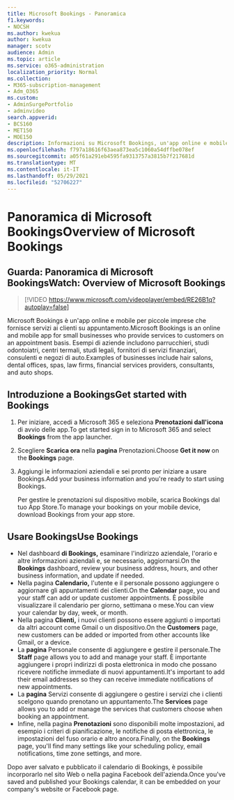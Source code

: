 ```yaml
---
title: Microsoft Bookings - Panoramica
f1.keywords:
- NOCSH
ms.author: kwekua
author: kwekua
manager: scotv
audience: Admin
ms.topic: article
ms.service: o365-administration
localization_priority: Normal
ms.collection:
- M365-subscription-management
- Adm_O365
ms.custom:
- AdminSurgePortfolio
- adminvideo
search.appverid:
- BCS160
- MET150
- MOE150
description: Informazioni su Microsoft Bookings, un'app online e mobile per piccole imprese che fornisce la prenotazione di appuntamenti per i clienti.
ms.openlocfilehash: f797a18616f63aea873ea5c1060a54dffbe078ef
ms.sourcegitcommit: a05f61a291eb4595fa9313757a3815b7f217681d
ms.translationtype: MT
ms.contentlocale: it-IT
ms.lasthandoff: 05/29/2021
ms.locfileid: "52706227"
---
```

# <a name="overview-of-microsoft-bookings"></a><span data-ttu-id="7aa83-103">Panoramica di Microsoft Bookings</span><span class="sxs-lookup"><span data-stu-id="7aa83-103">Overview of Microsoft Bookings</span></span>

## <a name="watch-overview-of-microsoft-bookings"></a><span data-ttu-id="7aa83-104">Guarda: Panoramica di Microsoft Bookings</span><span class="sxs-lookup"><span data-stu-id="7aa83-104">Watch: Overview of Microsoft Bookings</span></span>

> [!VIDEO https://www.microsoft.com/videoplayer/embed/RE26B1q?autoplay=false]

<span data-ttu-id="7aa83-105">Microsoft Bookings è un'app online e mobile per piccole imprese che fornisce servizi ai clienti su appuntamento.</span><span class="sxs-lookup"><span data-stu-id="7aa83-105">Microsoft Bookings is an online and mobile app for small businesses who provide services to customers on an appointment basis.</span></span> <span data-ttu-id="7aa83-106">Esempi di aziende includono parrucchieri, studi odontoiatri, centri termali, studi legali, fornitori di servizi finanziari, consulenti e negozi di auto.</span><span class="sxs-lookup"><span data-stu-id="7aa83-106">Examples of businesses include hair salons, dental offices, spas, law firms, financial services providers, consultants, and auto shops.</span></span>

## <a name="get-started-with-bookings"></a><span data-ttu-id="7aa83-107">Introduzione a Bookings</span><span class="sxs-lookup"><span data-stu-id="7aa83-107">Get started with Bookings</span></span>

1. <span data-ttu-id="7aa83-108">Per iniziare, accedi a Microsoft 365 e seleziona **Prenotazioni dall'icona** di avvio delle app.</span><span class="sxs-lookup"><span data-stu-id="7aa83-108">To get started sign in to Microsoft 365 and select **Bookings** from the app launcher.</span></span>
1. <span data-ttu-id="7aa83-109">Scegliere **Scarica ora** nella **pagina** Prenotazioni.</span><span class="sxs-lookup"><span data-stu-id="7aa83-109">Choose **Get it now** on the **Bookings** page.</span></span>
1. <span data-ttu-id="7aa83-110">Aggiungi le informazioni aziendali e sei pronto per iniziare a usare Bookings.</span><span class="sxs-lookup"><span data-stu-id="7aa83-110">Add your business information and you're ready to start using Bookings.</span></span>

    <span data-ttu-id="7aa83-111">Per gestire le prenotazioni sul dispositivo mobile, scarica Bookings dal tuo App Store.</span><span class="sxs-lookup"><span data-stu-id="7aa83-111">To manage your bookings on your mobile device, download Bookings from your app store.</span></span>

## <a name="use-bookings"></a><span data-ttu-id="7aa83-112">Usare Bookings</span><span class="sxs-lookup"><span data-stu-id="7aa83-112">Use Bookings</span></span>

- <span data-ttu-id="7aa83-113">Nel dashboard **di Bookings,** esaminare l'indirizzo aziendale, l'orario e altre informazioni aziendali e, se necessario, aggiornarsi.</span><span class="sxs-lookup"><span data-stu-id="7aa83-113">On the **Bookings** dashboard, review your business address, hours, and other business information, and update if needed.</span></span>
- <span data-ttu-id="7aa83-114">Nella pagina **Calendario,** l'utente e il personale possono aggiungere o aggiornare gli appuntamenti dei clienti.</span><span class="sxs-lookup"><span data-stu-id="7aa83-114">On the **Calendar** page, you and your staff can add or update customer appointments.</span></span> <span data-ttu-id="7aa83-115">È possibile visualizzare il calendario per giorno, settimana o mese.</span><span class="sxs-lookup"><span data-stu-id="7aa83-115">You can view your calendar by day, week, or month.</span></span>
- <span data-ttu-id="7aa83-116">Nella pagina **Clienti,** i nuovi clienti possono essere aggiunti o importati da altri account come Gmail o un dispositivo.</span><span class="sxs-lookup"><span data-stu-id="7aa83-116">On the **Customers** page, new customers can be added or imported from other accounts like Gmail, or a device.</span></span>
- <span data-ttu-id="7aa83-117">La **pagina** Personale consente di aggiungere e gestire il personale.</span><span class="sxs-lookup"><span data-stu-id="7aa83-117">The **Staff** page allows you to add and manage your staff.</span></span> <span data-ttu-id="7aa83-118">È importante aggiungere i propri indirizzi di posta elettronica in modo che possano ricevere notifiche immediate di nuovi appuntamenti.</span><span class="sxs-lookup"><span data-stu-id="7aa83-118">It's important to add their email addresses so they can receive immediate notifications of new appointments.</span></span>
- <span data-ttu-id="7aa83-119">La **pagina** Servizi consente di aggiungere o gestire i servizi che i clienti scelgono quando prenotano un appuntamento.</span><span class="sxs-lookup"><span data-stu-id="7aa83-119">The **Services** page allows you to add or manage the services that customers choose when booking an appointment.</span></span>
- <span data-ttu-id="7aa83-120">Infine, nella pagina **Prenotazioni** sono disponibili molte impostazioni, ad esempio i criteri di pianificazione, le notifiche di posta elettronica, le impostazioni del fuso orario e altro ancora.</span><span class="sxs-lookup"><span data-stu-id="7aa83-120">Finally, on the **Bookings** page, you'll find many settings like your scheduling policy, email notifications, time zone settings, and more.</span></span>

<span data-ttu-id="7aa83-121">Dopo aver salvato e pubblicato il calendario di Bookings, è possibile incorporarlo nel sito Web o nella pagina Facebook dell'azienda.</span><span class="sxs-lookup"><span data-stu-id="7aa83-121">Once you've saved and published your Bookings calendar, it can be embedded on your company's website or Facebook page.</span></span>
